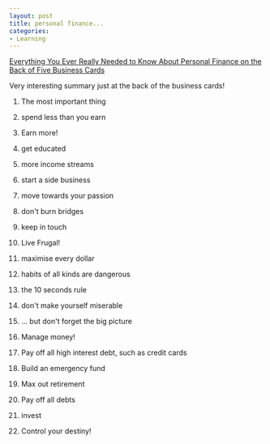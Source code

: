 ```yaml
---
layout: post
title: personal finance...
categories:
- Learning
---
```



[Everything You Ever Really Needed to Know About Personal Finance on the Back of Five Business Cards](http://www.thesimpledollar.com/2007/11/29/everything-you-ever-really-needed-to-know-about-personal-finance-on-the-back-of-five-business-cards/)

Very interesting summary just at the back of the business cards!

1. The most important thing
  1. spend less than you earn

2. Earn more!
  1. get educated
  2. more income streams
  3. start a side business
  4. move towards your passion
  5. don't burn bridges
  6. keep in touch

3. Live Frugal!
  1. maximise every dollar
  2. habits of all kinds are dangerous
  3. the 10 seconds rule
  4. don't make yourself miserable
  5. ... but don't forget the big picture

4. Manage money!
  1. Pay off all high interest debt, such as credit cards
  2. Build an emergency fund
  3. Max out retirement
  4. Pay off all debts
  5. invest

5. Control your destiny!
